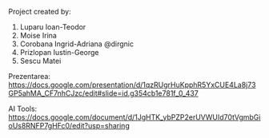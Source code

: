 Project created by:
1. Luparu Ioan-Teodor
2. Moise Irina
3. Corobana Ingrid-Adriana @dirgnic
4. Prizlopan Iustin-George
5. Sescu Matei

Prezentarea:
https://docs.google.com/presentation/d/1qzRUgrHuKpphR5YxCUE4La8j73GP5ahMA_CF7nhCJzc/edit#slide=id.g354cb1e781f_0_437

AI Tools:
https://docs.google.com/document/d/1JgHTK_ybPZP2erUVWUId70tVgmbGioUs8RNFP7gHFc0/edit?usp=sharing
   
